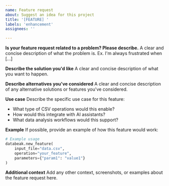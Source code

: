 ```yaml
---
name: Feature request
about: Suggest an idea for this project
title: '[FEATURE] '
labels: 'enhancement'
assignees: ''

---
```


**Is your feature request related to a problem? Please describe.**
A clear and concise description of what the problem is. Ex. I'm always
frustrated when [...]

**Describe the solution you'd like**
A clear and concise description of what you want to happen.

**Describe alternatives you've considered**
A clear and concise description of any alternative solutions or features you've considered.

**Use case**
Describe the specific use case for this feature:

- What type of CSV operations would this enable?
- How would this integrate with AI assistants?
- What data analysis workflows would this support?

**Example**
If possible, provide an example of how this feature would work:

```python
# Example usage
databeak.new_feature(
    input_file="data.csv",
    operation="your_feature",
    parameters={"param1": "value1"}
)
```

**Additional context**
Add any other context, screenshots, or examples about the feature request here.
